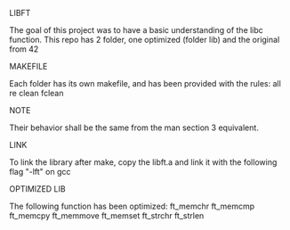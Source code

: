 LIBFT

The goal of this project was to have a basic understanding of the libc function. This repo has 2 folder, one optimized (folder lib) and the original from 42

MAKEFILE

Each folder has its own makefile, and has been provided with the rules: all re clean fclean

NOTE

Their behavior shall be the same from the man section 3 equivalent.

LINK

To link the library after make, copy the libft.a and link it with the following flag "-lft" on gcc 

OPTIMIZED LIB

The following function has been optimized: ft_memchr ft_memcmp ft_memcpy ft_memmove ft_memset ft_strchr ft_strlen